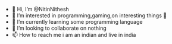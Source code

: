 - 👋 Hi, I’m @NitinNithesh
- 👀 I’m interested in programming,gaming,on interesting things 🤣
- 🌱 I’m currently learning some programming language
- 💞️ I’m looking to collaborate on nothing
- 📫 How to reach me i am an indian and live in india

<!---
NitinNithesh/NitinNithesh is a ✨ special ✨ repository because its `README.md` (this file) appears on your GitHub profile.
You can click the Preview link to take a look at your changes.
--->
